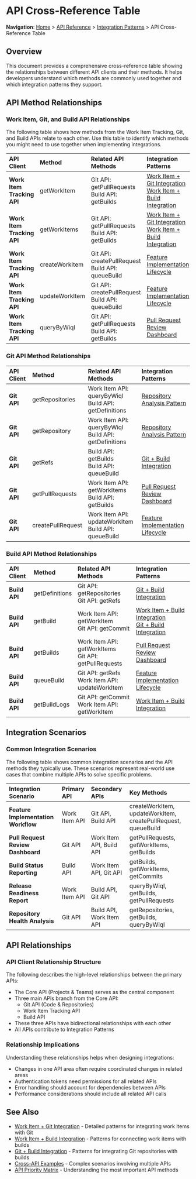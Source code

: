 # API Cross-Reference Table

**Navigation**: [Home](../../index.md) > [API Reference](../index.md) > [Integration Patterns](./README.md) > API Cross-Reference Table

## Overview

This document provides a comprehensive cross-reference table showing the relationships between different API clients and their methods. It helps developers understand which methods are commonly used together and which integration patterns they support.

## API Method Relationships

### Work Item, Git, and Build API Relationships

The following table shows how methods from the Work Item Tracking, Git, and Build APIs relate to each other. Use this table to identify which methods you might need to use together when implementing integrations.

| API Client | Method | Related API Methods | Integration Patterns |
|:-----------|:-------|:--------------------|:---------------------|
| **Work Item Tracking API** | getWorkItem | Git API: getPullRequests<br>Build API: getBuilds | [Work Item + Git Integration](./work-item-git-integration.md)<br>[Work Item + Build Integration](./work-item-build-integration.md) |
| **Work Item Tracking API** | getWorkItems | Git API: getPullRequests<br>Build API: getBuilds | [Work Item + Git Integration](./work-item-git-integration.md)<br>[Work Item + Build Integration](./work-item-build-integration.md) |
| **Work Item Tracking API** | createWorkItem | Git API: createPullRequest<br>Build API: queueBuild | [Feature Implementation Lifecycle](./cross-api-examples.md#1-feature-implementation-lifecycle) |
| **Work Item Tracking API** | updateWorkItem | Git API: createPullRequest<br>Build API: queueBuild | [Feature Implementation Lifecycle](./cross-api-examples.md#1-feature-implementation-lifecycle) |
| **Work Item Tracking API** | queryByWiql | Git API: getPullRequests<br>Build API: getBuilds | [Pull Request Review Dashboard](./cross-api-examples.md#2-pull-request-review-dashboard) |

### Git API Method Relationships

| API Client | Method | Related API Methods | Integration Patterns |
|:-----------|:-------|:--------------------|:---------------------|
| **Git API** | getRepositories | Work Item API: queryByWiql<br>Build API: getDefinitions | [Repository Analysis Pattern](../priority-matrix/api-priority-matrix.md#integration-patterns) |
| **Git API** | getRepository | Work Item API: queryByWiql<br>Build API: getDefinitions | [Repository Analysis Pattern](../priority-matrix/api-priority-matrix.md#integration-patterns) |
| **Git API** | getRefs | Build API: getBuilds<br>Build API: queueBuild | [Git + Build Integration](./git-build-integration.md) |
| **Git API** | getPullRequests | Work Item API: getWorkItems<br>Build API: getBuilds | [Pull Request Review Dashboard](./cross-api-examples.md#2-pull-request-review-dashboard) |
| **Git API** | createPullRequest | Work Item API: updateWorkItem<br>Build API: queueBuild | [Feature Implementation Lifecycle](./cross-api-examples.md#1-feature-implementation-lifecycle) |

### Build API Method Relationships

| API Client | Method | Related API Methods | Integration Patterns |
|:-----------|:-------|:--------------------|:---------------------|
| **Build API** | getDefinitions | Git API: getRepositories<br>Git API: getRefs | [Git + Build Integration](./git-build-integration.md) |
| **Build API** | getBuild | Work Item API: getWorkItem<br>Git API: getCommit | [Work Item + Build Integration](./work-item-build-integration.md)<br>[Git + Build Integration](./git-build-integration.md) |
| **Build API** | getBuilds | Work Item API: getWorkItems<br>Git API: getPullRequests | [Pull Request Review Dashboard](./cross-api-examples.md#2-pull-request-review-dashboard) |
| **Build API** | queueBuild | Git API: getRefs<br>Work Item API: updateWorkItem | [Feature Implementation Lifecycle](./cross-api-examples.md#1-feature-implementation-lifecycle) |
| **Build API** | getBuildLogs | Git API: getCommit<br>Work Item API: getWorkItem | [Work Item + Build Integration](./work-item-build-integration.md) |

## Integration Scenarios

### Common Integration Scenarios

The following table shows common integration scenarios and the API methods they typically use. These scenarios represent real-world use cases that combine multiple APIs to solve specific problems.

| Integration Scenario | Primary API | Secondary APIs | Key Methods |
|:---------------------|:------------|:---------------|:------------|
| **Feature Implementation Workflow** | Work Item API | Git API, Build API | createWorkItem, updateWorkItem, createPullRequest, queueBuild |
| **Pull Request Review Dashboard** | Git API | Work Item API, Build API | getPullRequests, getWorkItems, getBuilds |
| **Build Status Reporting** | Build API | Work Item API, Git API | getBuilds, getWorkItems, getCommits |
| **Release Readiness Report** | Work Item API | Build API, Git API | queryByWiql, getBuilds, getPullRequests |
| **Repository Health Analysis** | Git API | Build API, Work Item API | getRepositories, getBuilds, queryByWiql |

## API Relationships

### API Client Relationship Structure

The following describes the high-level relationships between the primary APIs:

- The Core API (Projects & Teams) serves as the central component
- Three main APIs branch from the Core API:
  - Git API (Code & Repositories)
  - Work Item Tracking API
  - Build API
- These three APIs have bidirectional relationships with each other
- All APIs contribute to Integration Patterns

### Relationship Implications

Understanding these relationships helps when designing integrations:

- Changes in one API area often require coordinated changes in related areas
- Authentication tokens need permissions for all related APIs
- Error handling should account for dependencies between APIs
- Performance considerations should include all related API calls

## See Also

- [Work Item + Git Integration](./work-item-git-integration.md) - Detailed patterns for integrating work items with Git
- [Work Item + Build Integration](./work-item-build-integration.md) - Patterns for connecting work items with builds
- [Git + Build Integration](./git-build-integration.md) - Patterns for integrating Git repositories with builds
- [Cross-API Examples](./cross-api-examples.md) - Complex scenarios involving multiple APIs
- [API Priority Matrix](../priority-matrix/api-priority-matrix.md) - Understanding the most important API methods 
